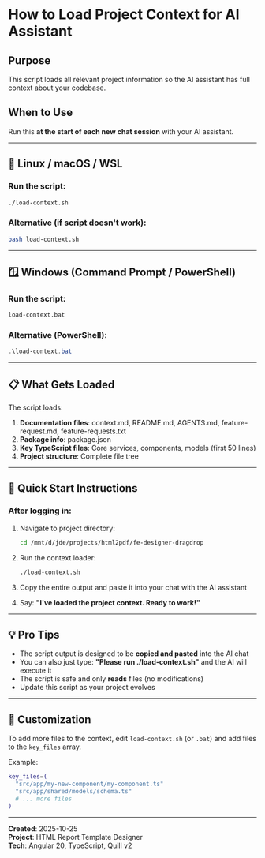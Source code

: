 # How to Load Project Context for AI Assistant

## Purpose
This script loads all relevant project information so the AI assistant has full context about your codebase.

## When to Use
Run this **at the start of each new chat session** with your AI assistant.

---

## 🐧 Linux / macOS / WSL

### Run the script:
```bash
./load-context.sh
```

### Alternative (if script doesn't work):
```bash
bash load-context.sh
```

---

## 🪟 Windows (Command Prompt / PowerShell)

### Run the script:
```cmd
load-context.bat
```

### Alternative (PowerShell):
```powershell
.\load-context.bat
```

---

## 📋 What Gets Loaded

The script loads:
1. **Documentation files**: context.md, README.md, AGENTS.md, feature-request.md, feature-requests.txt
2. **Package info**: package.json
3. **Key TypeScript files**: Core services, components, models (first 50 lines)
4. **Project structure**: Complete file tree

---

## 🚀 Quick Start Instructions

### After logging in:
1. Navigate to project directory:
   ```bash
   cd /mnt/d/jde/projects/html2pdf/fe-designer-dragdrop
   ```

2. Run the context loader:
   ```bash
   ./load-context.sh
   ```

3. Copy the entire output and paste it into your chat with the AI assistant

4. Say: **"I've loaded the project context. Ready to work!"**

---

## 💡 Pro Tips

- The script output is designed to be **copied and pasted** into the AI chat
- You can also just type: **"Please run ./load-context.sh"** and the AI will execute it
- The script is safe and only **reads** files (no modifications)
- Update this script as your project evolves

---

## 🔧 Customization

To add more files to the context, edit `load-context.sh` (or `.bat`) and add files to the `key_files` array.

Example:
```bash
key_files=(
  "src/app/my-new-component/my-component.ts"
  "src/app/shared/models/schema.ts"
  # ... more files
)
```

---

**Created**: 2025-10-25  
**Project**: HTML Report Template Designer  
**Tech**: Angular 20, TypeScript, Quill v2
